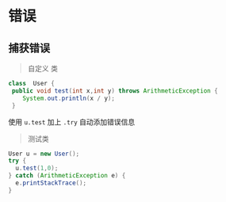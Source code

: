 # 错误

## 捕获错误

> 自定义 类
```java
class  User {
 public void test(int x,int y) throws ArithmeticException {
    System.out.println(x / y);
 }
```

使用 `u.test` 加上 `.try` 自动添加错误信息
> 测试类
```java
User u = new User();
try {
  u.test(1,0);
} catch (ArithmeticException e) {
  e.printStackTrace();
}
```

